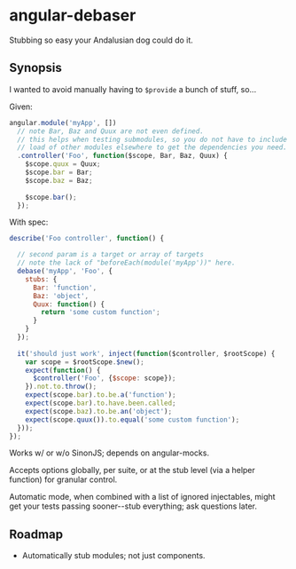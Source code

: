 # angular-debaser

Stubbing so easy your Andalusian dog could do it.

## Synopsis

I wanted to avoid manually having to `$provide` a bunch of stuff, so...

Given:

```js
angular.module('myApp', [])
  // note Bar, Baz and Quux are not even defined.
  // this helps when testing submodules, so you do not have to include a 
  // load of other modules elsewhere to get the dependencies you need.
  .controller('Foo', function($scope, Bar, Baz, Quux) {
    $scope.quux = Quux;
    $scope.bar = Bar;
    $scope.baz = Baz;    
    
    $scope.bar();
  });
```

With spec:

```js
describe('Foo controller', function() { 

  // second param is a target or array of targets
  // note the lack of "beforeEach(module('myApp'))" here.
  debase('myApp', 'Foo', {
    stubs: {
      Bar: 'function',
      Baz: 'object',
      Quux: function() {
        return 'some custom function';
      }
    }    
  });
  
  it('should just work', inject(function($controller, $rootScope) {
    var scope = $rootScope.$new();
    expect(function() {
      $controller('Foo', {$scope: scope});
    }).not.to.throw();    
    expect(scope.bar).to.be.a('function');
    expect(scope.bar).to.have.been.called;
    expect(scope.baz).to.be.an('object');
    expect(scope.quux()).to.equal('some custom function');
  }));
});
```

Works w/ or w/o SinonJS; depends on angular-mocks.

Accepts options globally, per suite, or at the stub level (via a helper function) for granular control.

Automatic mode, when combined with a list of ignored injectables, might get your tests passing sooner--stub everything; ask questions later.

## Roadmap

- Automatically stub modules; not just components.

